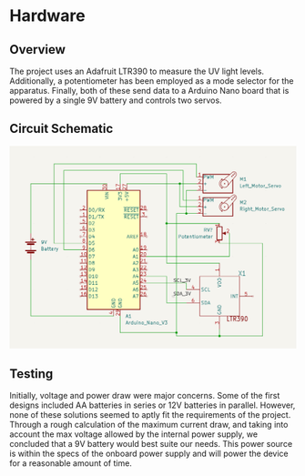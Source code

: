 # Hardware

## Overview

The project uses an Adafruit LTR390 to measure the UV light levels. Additionally, a potentiometer has been employed as a mode selector for the apparatus. Finally, both of these send data to a Arduino Nano board that is powered by a single 9V battery and controls two servos.

## Circuit Schematic

![Circuit Schematic](Circuit-Schematic.png) 

## Testing

Initially, voltage and power draw were major concerns. Some of the first designs included AA batteries in series or 12V batteries in parallel. However, none of these solutions seemed to aptly fit the requirements of the project. Through a rough calculation of the maximum current draw, and taking into account the max voltage allowed by the internal power supply, we concluded that a 9V battery would best suite our needs. This power source is within the specs of the onboard power supply and will power the device for a reasonable amount of time. 
